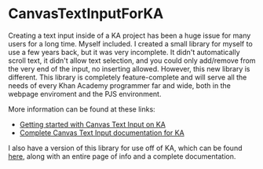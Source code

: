 # CanvasTextInputForKA

Creating a text input inside of a KA project has been a huge issue for many users for a long time. Myself included. I created a small library for myself to use a few years back, but it was very incomplete. It didn't automatically scroll text, it didn't allow text selection, and you could only add/remove from the very end of the input, no inserting allowed.
However, this new library is different. This library is completely feature-complete and will serve all the needs of every Khan Academy programmer far and wide, both in the webpage enviroment and the PJS environment.

More information can be found at these links:
* [Getting started with Canvas Text Input on KA](https://nowhereyet.com)
* [Complete Canvas Text Input documentation for KA](https://nowhereyet.com)


I also have a version of this library for use off of KA, which can be found [here](https://github.com/OOPS-Studio/CanvasTextInput), along with an entire page of info and a complete documentation.
